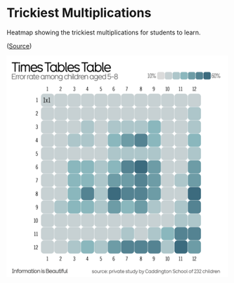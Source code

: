 # Trickiest Multiplications



Heatmap showing the trickiest multiplications for students to learn. 

([Source](https://indieweb.social/@infobeautiful@vis.social/111132655077297887))

![](images/trickiestMultiplications.png)


